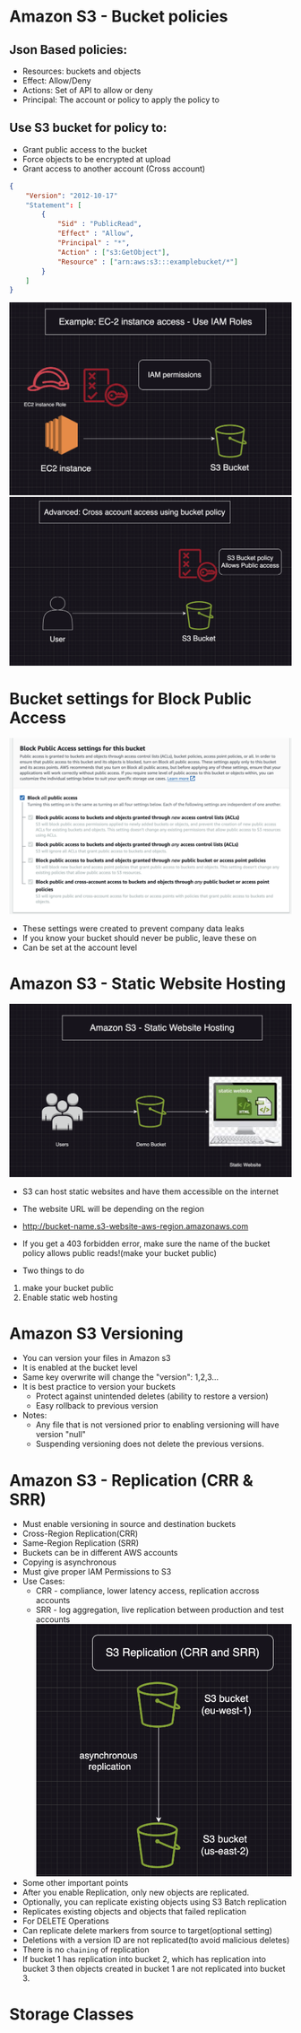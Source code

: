 # Amazon S3 - Bucket policies

## Json Based policies: 
* Resources: buckets and objects 
* Effect: Allow/Deny
* Actions: Set of API to allow or deny
* Principal: The account or policy to apply the policy to

## Use S3 bucket for policy to: 
* Grant public access to the bucket
* Force objects to be encrypted at upload
* Grant access to another account (Cross account)

```json
{
    "Version": "2012-10-17"
    "Statement": [
        {
            "Sid" : "PublicRead",
            "Effect" : "Allow",
            "Principal" : "*",
            "Action" : ["s3:GetObject"],
            "Resource" : ["arn:aws:s3:::examplebucket/*"]
        }
    ]
}
```
![./AWSPractice](./Images/s3-1.png)
![./AWSPractice](./Images/s3-2.png)

# Bucket settings for Block Public Access
![./AWSPractice](./Images/s3-3.png)
* These settings were created to prevent company data leaks
* If you know your bucket should never be public, leave these on
* Can be set at the account level

# Amazon S3 - Static Website Hosting
![./AWSPractice](./Images/s3-4.png)
* S3 can host static websites and have them accessible on the internet
* The website URL will be depending on the region
* http://bucket-name.s3-website-aws-region.amazonaws.com
* If you get a 403 forbidden error, make sure the name of the bucket policy allows public reads!(make your bucket public)

* Two things to do
1. make your bucket public
2. Enable static web hosting

# Amazon S3 Versioning
* You can version your files in Amazon s3
* It is enabled at the bucket level
* Same key overwrite will change the "version": 1,2,3...
* It is best practice to version your buckets
    * Protect against unintended deletes (ability to restore a version)
    * Easy rollback to previous version
* Notes:
    * Any file that is not versioned prior to enabling versioning will have version "null"
    * Suspending versioning does not delete the previous versions.

# Amazon S3 - Replication (CRR & SRR)
* Must enable versioning in source and destination buckets
* Cross-Region Replication(CRR)
* Same-Region Replication (SRR)
* Buckets can be in different AWS accounts
* Copying is asynchronous
* Must give proper IAM Permissions to S3
* Use Cases:
    * CRR - compliance, lower latency access, replication accross accounts
    * SRR - log aggregation, live replication between production and test accounts
    ![./AWSPractice](./Images/s3-5.png)
* Some other important points
* After you enable Replication, only new objects are replicated.
* Optionally, you can replicate existing objects using S3 Batch replication 
* Replicates existing objects and objects that failed replication
* For DELETE Operations
* Can replicate delete markers from source to target(optional setting)
* Deletions with a version ID are not replicated(to avoid malicious deletes)
* There is no `chaining` of replication
* If bucket 1 has replication into bucket 2, which has replication into bucket 3 then objects created in bucket 1 are not replicated into bucket 3.

# Storage Classes
